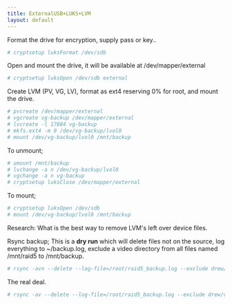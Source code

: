 ```yaml
---
title: ExternalUSB+LUKS+LVM
layout: default
---
```


Format the drive for encryption, supply pass or key..

``` bash
# cryptsetup luksFormat /dev/sdb
```

Open and mount the drive, it will be available at /dev/mapper/external

``` bash
# cryptsetup luksOpen /dev/sdb external
```

Create LVM (PV, VG, LV), format as ext4 reserving 0% for root, and mount
the drive.

``` bash
# pvcreate /dev/mapper/external
# vgcreate vg-backup /dev/mapper/external
# lvcreate -l 17884 vg-backup
# mkfs.ext4 -m 0 /dev/vg-backup/lvol0
# mount /dev/vg-backup/lvol0 /mnt/backup
```

To unmount;

``` bash
# umount /mnt/backup
# lvchange -a n /dev/vg-backup/lvol0
# vgchange -a n vg-backup
# cryptsetup luksClose /dev/mapper/external
```

To mount;

``` bash
# cryptsetup luksOpen /dev/sdb
# mount /dev/vg-backup/lvol0 /mnt/backup
```

Research: What is the best way to remove LVM's left over device files.

Rsync backup; This is a **dry run** which will delete files not on the
source, log everything to ~/backup.log, exclude a video directory from
all files named /mnt/raid5 to /mnt/backup.

``` bash
# rsync -avn --delete --log-file=/root/raid5_backup.log --exclude drew/video /mnt/raid5/ /mnt/backup
```

The real deal.

``` bash
# rsync -av --delete --log-file=/root/raid5_backup.log --exclude drew/video /mnt/raid5/ /mnt/backup
```

